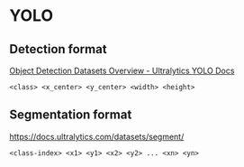 # YOLO

## Detection format

[Object Detection Datasets Overview - Ultralytics YOLO Docs](https://docs.ultralytics.com/datasets/detect/#ultralytics-yolo-format)

```
<class> <x_center> <y_center> <width> <height>
```

## Segmentation format

https://docs.ultralytics.com/datasets/segment/

```
<class-index> <x1> <y1> <x2> <y2> ... <xn> <yn>
```



